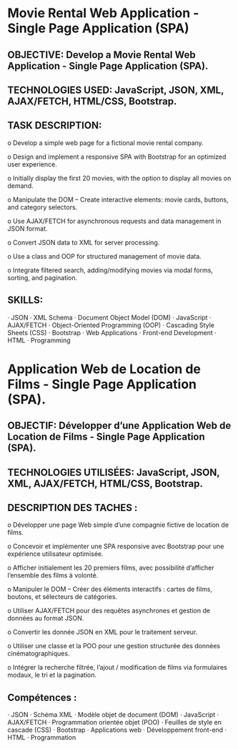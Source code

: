# Movie Rental Web Application - Single Page Application (SPA)

## OBJECTIVE: Develop a Movie Rental Web Application - Single Page Application (SPA).

## TECHNOLOGIES USED: JavaScript, JSON, XML, AJAX/FETCH, HTML/CSS, Bootstrap.

## TASK DESCRIPTION:

o Develop a simple web page for a fictional movie rental company.

o Design and implement a responsive SPA with Bootstrap for an optimized user experience.

o Initially display the first 20 movies, with the option to display all movies on demand.

o Manipulate the DOM – Create interactive elements: movie cards, buttons, and category selectors.

o Use AJAX/FETCH for asynchronous requests and data management in JSON format.

o Convert JSON data to XML for server processing.

o Use a class and OOP for structured management of movie data.

o Integrate filtered search, adding/modifying movies via modal forms, sorting, and pagination.

## SKILLS: 
· JSON · XML Schema · Document Object Model (DOM) · JavaScript · AJAX/FETCH · Object-Oriented Programming (OOP) 
· Cascading Style Sheets (CSS) · Bootstrap · Web Applications · Front-end Development · HTML · Programming





# Application Web de Location de Films - Single Page Application (SPA).
## OBJECTIF: Développer d’une Application Web de Location de Films - Single Page Application (SPA).
## TECHNOLOGIES UTILISÉES: JavaScript, JSON, XML, AJAX/FETCH, HTML/CSS, Bootstrap.
## DESCRIPTION DES TACHES : 
o Développer une page Web simple d’une compagnie fictive de location de films. 

o Concevoir et implémenter une SPA responsive avec Bootstrap pour une expérience utilisateur optimisée.

o Afficher initialement les 20 premiers films, avec possibilité d’afficher l’ensemble des films à volonté.

o Manipuler le DOM – Créer des éléments interactifs : cartes de films, boutons, et sélecteurs de catégories.

o Utiliser AJAX/FETCH pour des requêtes asynchrones et gestion de données au format JSON.

o Convertir les donnée JSON en XML pour le traitement serveur.

o Utiliser une classe et la POO pour une gestion structurée des données cinématographiques.

o Intégrer la recherche filtrée, l’ajout / modification de films via formulaires modaux, le tri et la pagination.

## Compétences :
· JSON · Schéma XML · Modèle objet de document (DOM) · JavaScript · AJAX/FETCH · Programmation orientée objet (POO) 
· Feuilles de style en cascade (CSS) · Bootstrap · Applications web · Développement front-end · HTML · Programmation
